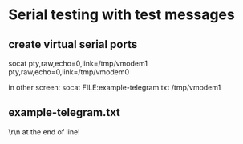 # Serial testing with test messages
## create virtual serial ports
socat pty,raw,echo=0,link=/tmp/vmodem1  pty,raw,echo=0,link=/tmp/vmodem0

in other screen:
socat FILE:example-telegram.txt /tmp/vmodem1

## example-telegram.txt
\r\n at the end of line!
